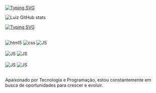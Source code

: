 
[![Typing SVG](https://readme-typing-svg.demolab.com?font=Rubik+Iso&size=25&duration=3500&pause=300&color=AA20C3&vCenter=true&width=435&lines=Ola!+Me+Chamo+Luiz+Henrique;Tenho+20+Anos)](https://git.io/typing-svg)

![Luiz GitHub stats](https://github-readme-stats.vercel.app/api?username=Luizh3nr1que&show_icons=true&theme=synthwave)



[![Typing SVG](https://readme-typing-svg.demolab.com?font=Rubik+Iso&size=23&duration=2114&pause=1000&color=AA20C3&multiline=true&repeat=false&width=435&lines=Principais+Tecnologias+que+Utilizo+%3A)](https://git.io/typing-svg)

<div style="display: inline_block"><br/>
  <img align="center" alt="html5" src="https://img.shields.io/badge/HTML5-E34F26?style=for-the-badge&logo=html5&logoColor=white">
  
  <img align="center" alt="css" src="https://img.shields.io/badge/CSS3-1572B6?style=for-the-badge&logo=css3&logoColor=white"/>
  
  <img align="center" alt="JS" src="https://img.shields.io/badge/JavaScript-F7DF1E?style=for-the-badge&logo=javascript&logoColor=black"/>
  <br><br>
  <img align="center" alt="JS" src="https://img.shields.io/badge/Microsoft_Excel-217346?style=for-the-badge&logo=microsoft-excel&logoColor=white"/>
  <img align="center" alt="JS" src="https://img.shields.io/badge/Microsoft_Word-2B579A?style=for-the-badge&logo=microsoft-word&logoColor=white"/>
  <br><br>
  <img align="center" alt="JS" src="https://img.shields.io/badge/Bitcoin-000000?style=for-the-badge&logo=bitcoin&logoColor=white"/>
  <img align="center" alt="JS" src="https://img.shields.io/badge/tether-168363?style=for-the-badge&logo=tether&logoColor=white"/>
</div>
<br>

Apaixonado por Tecnologia e Programação, estou constantemente em busca de oportunidades para crescer e evoluir.
